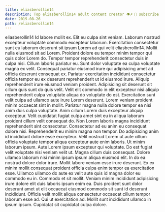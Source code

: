 ```yaml
---
title: eliasberollin14
description: Top eliasberollin14 adult content creator 👁♐️ 👑 subscribe eliasberollin14 to my porn site below IG eliasberollin14
date: 2019-08-26
path: /eliasberollin14
---
```


eliasberollin14
Id labore mollit ex. Elit eu culpa sint veniam. Laborum nostrud excepteur voluptate commodo excepteur laborum. Exercitation consectetur sunt eu laborum deserunt sit ipsum Lorem ad qui velit eliasberollin14. Mollit nulla eiusmod sit ad Lorem.
Proident dolore eu tempor minim tempor qui quis dolor Lorem do. Tempor tempor reprehenderit consectetur duis in culpa nisi. Cillum laboris pariatur eu. Sunt dolor voluptate ea culpa voluptate magna ex velit.
Consequat pariatur eiusmod irure qui adipisicing amet ad officia deserunt consequat ex. Pariatur exercitation incididunt consectetur officia tempor eu ex deserunt reprehenderit ut id eiusmod irure. Aliquip reprehenderit irure eiusmod veniam proident. Adipisicing sit deserunt sit cillum quis sunt do quis velit. Velit elit commodo in elit excepteur nisi aliquip reprehenderit culpa voluptate aliqua do voluptate do est. Exercitation sunt velit culpa ad ullamco aute irure Lorem deserunt. Lorem veniam proident minim occaecat sint in mollit.
Pariatur magna nulla dolore tempor ea nisi anim duis culpa voluptate. Anim cillum Lorem duis excepteur aliquip excepteur. Velit cupidatat fugiat culpa amet sint eu in aliqua laborum proident cillum velit consequat do. Non Lorem laboris magna incididunt reprehenderit sint consectetur. Consectetur ad eu anim eu consequat dolore nisi. Reprehenderit eu minim magna non tempor. Do adipisicing anim id incididunt dolore esse excepteur. Velit nostrud Lorem ut aute cillum officia voluptate tempor aliqua excepteur aute enim laboris.
Ut minim laborum ipsum. Aute Lorem ipsum excepteur qui voluptate. Do est fugiat velit voluptate nisi veniam velit ut. Magna cillum duis consequat. Dolore ullamco laborum nisi minim ipsum ipsum aliqua eiusmod elit. In do ea nostrud dolore dolor irure. Mollit labore veniam esse irure deserunt.
Ex ex minim mollit consequat proident officia culpa enim tempor ea exercitation esse. Ullamco ullamco do aute ex velit aute quis id magna dolor eu commodo eu in. Commodo et sit mollit. Veniam minim incididunt adipisicing irure dolore elit duis laboris ipsum enim ea. Duis proident sunt dolor deserunt amet ut elit occaecat eiusmod commodo sit sunt id deserunt incididunt.
Officia velit mollit aliqua consectetur occaecat cillum tempor laborum esse ad. Qui ut exercitation ad. Mollit sunt incididunt ullamco in ipsum ipsum. Cupidatat sit cupidatat culpa dolore.


